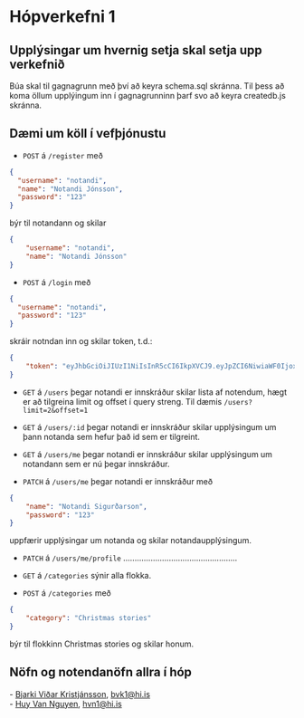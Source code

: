 # Hópverkefni 1

## Upplýsingar um hvernig setja skal setja upp verkefnið

Búa skal til gagnagrunn með því að keyra schema.sql skránna.
Til þess að koma öllum upplýingum inn í gagnagrunninn þarf svo að keyra createdb.js skránna.

## Dæmi um köll í vefþjónustu

* `POST` á `/register` með 
```json
{
  "username": "notandi",
  "name": "Notandi Jónsson",
  "password": "123" 
}
```
býr til notandann og skilar
```json
{
    "username": "notandi",
    "name": "Notandi Jónsson"
}
```

* `POST` á `/login` með 
```json
{
  "username": "notandi",
  "password": "123" 
}
```
skráir notndan inn og skilar token, t.d.:
```json
{
    "token": "eyJhbGciOiJIUzI1NiIsInR5cCI6IkpXVCJ9.eyJpZCI6NiwiaWF0IjoxNTIxNjQxMTgwLCJleHAiOjE1Mjc2NDExODB9.QuMUvXci1uyAQS8pv9uoci_K8x7130UWgt6nY7OUi0E"
}
```

* `GET` á `/users` þegar notandi er innskráður skilar lista af notendum, hægt er að tilgreina limit og offset í query streng. Til dæmis `/users?limit=2&offset=1`

* `GET` á `/users/:id` þegar notandi er innskráður skilar upplýsingum um þann notanda sem hefur það id sem er tilgreint.

* `GET` á `/users/me` þegar notandi er innskráður skilar upplýsingum um notandann sem er nú þegar innskráður.

* `PATCH` á `/users/me` þegar notandi er innskráður með 
```json
{
    "name": "Notandi Sigurðarson",
    "password": "123"
}
```
uppfærir upplýsingar um notanda og skilar notandaupplýsingum.

* `PATCH` á `/users/me/profile` ..................................................

* `GET` á `/categories` sýnir alla flokka.

* `POST` á `/categories` með
```json
{
    "category": "Christmas stories"
}
```
býr til flokkinn Christmas stories og skilar honum.



## Nöfn og notendanöfn allra í hóp

\- [Bjarki Viðar Kristjánsson](https://github.com/bjarkivk/), bvk1@hi.is <br>
\- [Huy Van Nguyen](https://github.com/serpentisx/), hvn1@hi.is
